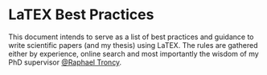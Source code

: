 LaTEX Best Practices
=======================

This document intends to serve as a list of best practices and guidance to write scientific papers (and my thesis) using LaTEX. The rules are gathered either by experience, online search and most importantly the wisdom of my PhD supervisor [@Raphael Troncy](https://twitter.com/rtroncy).



